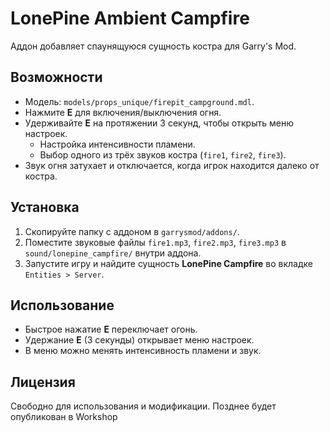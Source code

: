 # LonePine Ambient Campfire

Аддон добавляет спаунящуюся сущность костра для Garry's Mod.

## Возможности

- Модель: `models/props_unique/firepit_campground.mdl`.
- Нажмите **E** для включения/выключения огня.
- Удерживайте **E** на протяжении 3 секунд, чтобы открыть меню настроек.
  - Настройка интенсивности пламени.
  - Выбор одного из трёх звуков костра (`fire1`, `fire2`, `fire3`).
- Звук огня затухает и отключается, когда игрок находится далеко от костра.

## Установка

1. Скопируйте папку с аддоном в `garrysmod/addons/`.
2. Поместите звуковые файлы `fire1.mp3`, `fire2.mp3`, `fire3.mp3` в
   `sound/lonepine_campfire/` внутри аддона.
3. Запустите игру и найдите сущность **LonePine Campfire** во вкладке `Entities > Server`.

## Использование

- Быстрое нажатие **E** переключает огонь.
- Удержание **E** (3 секунды) открывает меню настроек.
- В меню можно менять интенсивность пламени и звук.

## Лицензия

Свободно для использования и модификации. Позднее будет опубликован в Workshop
